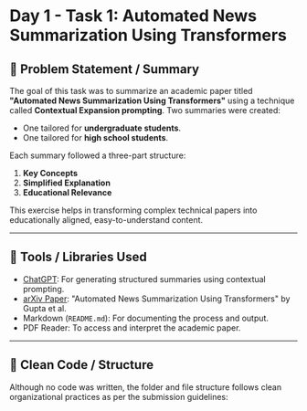 # Day 1 - Task 1: Automated News Summarization Using Transformers

## 📌 Problem Statement / Summary

The goal of this task was to summarize an academic paper titled **"Automated News Summarization Using Transformers"** using a technique called **Contextual Expansion prompting**. Two summaries were created:
- One tailored for **undergraduate students**.
- One tailored for **high school students**.

Each summary followed a three-part structure:
1. **Key Concepts**
2. **Simplified Explanation**
3. **Educational Relevance**

This exercise helps in transforming complex technical papers into educationally aligned, easy-to-understand content.

---

## 🧰 Tools / Libraries Used

- [ChatGPT](https://chat.openai.com): For generating structured summaries using contextual prompting.
- [arXiv Paper](https://arxiv.org/pdf/2108.01064.pdf): "Automated News Summarization Using Transformers" by Gupta et al.
- Markdown (`README.md`): For documenting the process and output.
- PDF Reader: To access and interpret the academic paper.

---

## 🧼 Clean Code / Structure

Although no code was written, the folder and file structure follows clean organizational practices as per the submission guidelines:

